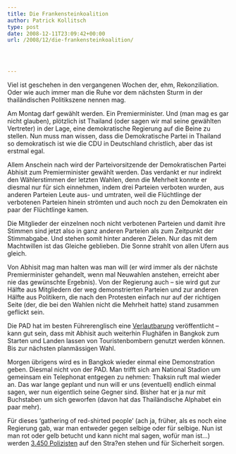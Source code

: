 ```yaml
---
title: Die Frankensteinkoalition
author: Patrick Kollitsch
type: post
date: 2008-12-11T23:09:42+00:00
url: /2008/12/die-frankensteinkoalition/




---
```

Viel ist geschehen in den vergangenen Wochen der, ehm, Rekonziliation. Oder wie auch immer man die Ruhe vor dem nächsten Sturm in der thailändischen Politikszene nennen mag.

Am Montag darf gewählt werden. Ein Premierminister. Und (man mag es gar nicht glauben), plötzlich ist Thailand (oder sagen wir mal seine gewählten Vertreter) in der Lage, eine demokratische Regierung auf die Beine zu stellen. Nun muss man wissen, dass die Demokratische Partei in Thailand so demokratisch ist wie die <span class="caps">CDU</span> in Deutschland christlich, aber das ist erstmal egal.

Allem Anschein nach wird der Parteivorsitzende der Demokratischen Partei Abhisit zum Premierminister gewählt werden. Das verdankt er nur indirekt den Wählerstimmen der letzten Wahlen, denn die Mehrheit konnte er diesmal nur für sich einnehmen, indem drei Parteien verboten wurden, aus anderen Parteien Leute aus- und umtraten, weil die Flüchtlinge der verbotenen Parteien hinein strömten und auch noch zu den Demokraten ein paar der Flüchtlinge kamen.

Die Mitglieder der einzelnen noch nicht verbotenen Parteien und damit ihre Stimmen sind jetzt also in ganz anderen Parteien als zum Zeitpunkt der Stimmabgabe. Und stehen somit hinter anderen Zielen. Nur das mit dem Machtwillen ist das Gleiche geblieben. Die Sonne strahlt von allen Ufern aus gleich.
  
Von Abhisit mag man halten was man will (er wird immer als der nächste Premierminister gehandelt, wenn mal Neuwahlen anstehen, erreicht aber nie das gewünschte Ergebnis). Von der Regierung auch &#8211; sie wird gut zur Hälfte aus Mitgliedern der weg demonstrierten Parteien und zur anderen Hälfte aus Politikern, die nach den Protesten einfach nur auf der richtigen Seite (der, die bei den Wahlen nicht die Mehrheit hatte) stand zusammen geflickt sein. 

Die <span class="caps">PAD</span> hat im besten Führerenglisch eine [Verlautbarung][1] veröffentlicht &#8211; kann gut sein, dass mit Abhisit auch weiterhin Flughäfen in Bangkok zum Starten und Landen lassen von Touristenbombern genutzt werden können. Bis zur nächsten planmässigen Wahl.
  
Morgen übrigens wird es in Bangkok wieder einmal eine Demonstration geben. Diesmal nicht von der <span class="caps">PAD</span>. Man trifft sich am National Stadion um gemeinsam ein Telephonat entgegen zu nehmen: Thaksin ruft mal wieder an. Das war lange geplant und nun will er uns (eventuell) endlich einmal sagen, wer nun eigentlich seine Gegner sind. Bisher hat er ja nur mit Buchstaben um sich geworfen (davon hat das Thailändische Alphabet ein paar mehr).

Für dieses &#8216;gathering of red-shirted people&#8217; (ach ja, früher, als es noch eine Regierung gab, war man entweder gegen selbige oder für selbige. Nun ist man rot oder gelb betucht und kann nicht mal sagen, wofür man ist&#8230;) werden [3.450 Polizisten][2] auf den Stra?en stehen und für Sicherheit sorgen.

 [1]: http://www.thailandoutlook.tv/toc/ViewData.aspx?DataID=1011141
 [2]: http://www.nationmultimedia.com/breakingnews/read.php?newsid=30090831